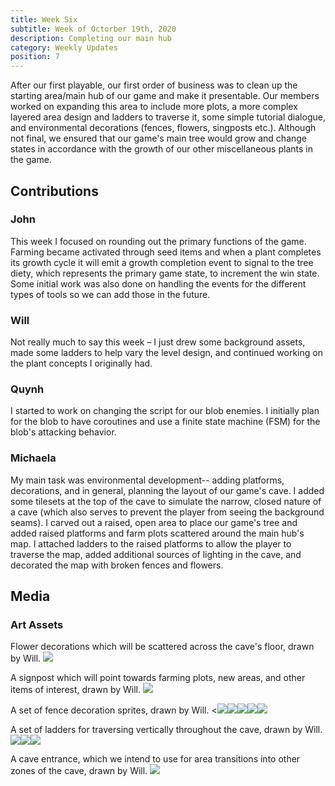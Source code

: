 ```yaml
---
title: Week Six
subtitle: Week of Octorber 19th, 2020
description: Completing our main hub
category: Weekly Updates
position: 7
---
```


After our first playable, our first order of business was to clean up the starting area/main hub of our game and make it presentable. Our members worked on expanding this area to include more plots, a more complex layered area design and ladders to traverse it, some simple tutorial dialogue, and environmental decorations (fences, flowers, singposts etc.). Although not final, we ensured that our game's main tree would grow and change states in accordance with the growth of our other miscellaneous plants in the game.

## Contributions

### John
This week I focused on rounding out the primary functions of the game. Farming became activated through seed items and when a plant completes its growth cycle it will emit a growth completion event to signal to the tree diety, which represents the primary game state, to increment the win state. Some initial work was also done on handling the events for the different types of tools so we can add those in the future.

### Will
Not really much to say this week – I just drew some background assets, made some ladders to help vary the level design, and continued working on the plant concepts I originally had.

### Quynh
I started to work on changing the script for our blob enemies. I initially plan for the blob to have coroutines and use a finite state machine (FSM) for the blob's attacking behavior.

### Michaela
My main task was environmental development-- adding platforms, decorations, and in general, planning the layout of our game's cave. I added some tilesets at the top of the cave to simulate the narrow, closed nature of a cave (which also serves to prevent the player from seeing the background seams). I carved out a raised, open area to place our game's tree and added raised platforms and farm plots scattered around the main hub's map. I attached ladders to the raised platforms to allow the player to traverse the map, added additional sources of lighting in the cave, and decorated the map with broken fences and flowers.

## Media

### Art Assets
Flower decorations which will be scattered across the cave's floor, drawn by Will. 
<img src="./media/week-6/flower-tufts.png" />

A signpost which will point towards farming plots, new areas, and other items of interest, drawn by Will.
<img src="./media/week-6/signs.png" />

A set of fence decoration sprites, drawn by Will.
<<img src="./media/week-6/fence-left.png" /><img src="./media/week-6/fence1.png" /><img src="./media/week-6/fence2.png" /><img src="./media/week-6/fence3.png" /><img src="./media/week-6/fence-right.png" />

A set of ladders for traversing vertically throughout the cave, drawn by Will.
<img src="./media/week-6/ladder-top.png" /><img src="./media/week-6/ladder.png" /><img src="./media/week-6/ladder-bottom.png" />

A cave entrance, which we intend to use for area transitions into other zones of the cave, drawn by Will.
<img src="./media/week-6/cave-entrance.png" />
